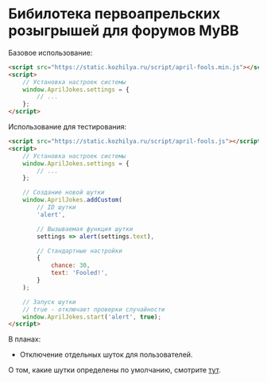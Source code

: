 # Бибилотека первоапрельских розыгрышей для форумов MyBB

Базовое использование:
```html
<script src="https://static.kozhilya.ru/script/april-fools.min.js"></script>
<script>
    // Установка настроек системы
    window.AprilJokes.settings = {
        // ...
    };
</script>
```

Использование для тестирования:
```html
<script src="https://static.kozhilya.ru/script/april-fools.js"></script>
<script>
    // Установка настроек системы
    window.AprilJokes.settings = {
        // ...
    };

    // Создание новой шутки
    window.AprilJokes.addCustom(
        // ID шутки
        'alert', 

        // Вызываемая функция шутки
        settings => alert(settings.text), 

        // Стандартные настройки
        {
            chance: 30,
            text: 'Fooled!',
        }
    );

    // Запуск шутки
    // true - отключает проверки случайности
    window.AprilJokes.start('alert', true);
</script>
```

В планах:
* Отключение отдельных шуток для пользователей.

О том, какие шутки определены по умолчанию, смотрите [тут](src/jokes).